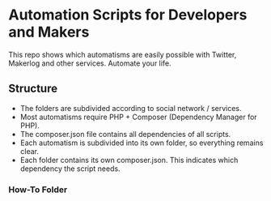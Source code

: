 Automation Scripts for Developers and Makers
======

This repo shows which automatisms are easily possible with Twitter, 
Makerlog and other services. Automate your life.

Structure
------

- The folders are subdivided according to social network / services.
- Most automatisms require PHP + Composer (Dependency Manager for PHP).
- The composer.json file contains all dependencies of all scripts.
- Each automatism is subdivided into its own folder, so everything remains clear.
- Each folder contains its own composer.json. This indicates which dependency the script needs.

### How-To Folder

